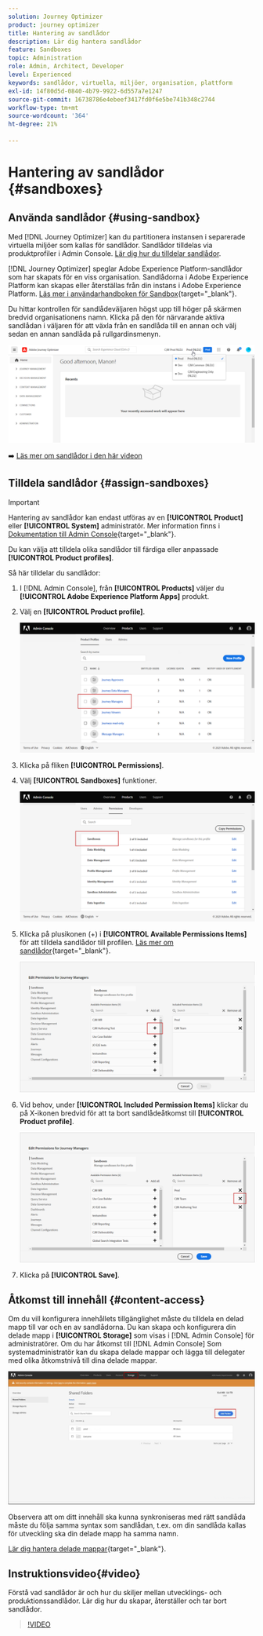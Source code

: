 ```yaml
---
solution: Journey Optimizer
product: journey optimizer
title: Hantering av sandlådor
description: Lär dig hantera sandlådor
feature: Sandboxes
topic: Administration
role: Admin, Architect, Developer
level: Experienced
keywords: sandlådor, virtuella, miljöer, organisation, plattform
exl-id: 14f80d5d-0840-4b79-9922-6d557a7e1247
source-git-commit: 16738786e4ebeef3417fd0f6e5be741b348c2744
workflow-type: tm+mt
source-wordcount: '364'
ht-degree: 21%

---
```


# Hantering av sandlådor {#sandboxes}

## Använda sandlådor {#using-sandbox}

Med [!DNL Journey Optimizer] kan du partitionera instansen i separerade virtuella miljöer som kallas för sandlådor.
Sandlådor tilldelas via produktprofiler i Admin Console. [Lär dig hur du tilldelar sandlådor](permissions.md#create-product-profile).

[!DNL Journey Optimizer] speglar Adobe Experience Platform-sandlådor som har skapats för en viss organisation.
Sandlådorna i Adobe Experience Platform kan skapas eller återställas från din instans i Adobe Experience Platform. [Läs mer i användarhandboken för Sandbox](https://experienceleague.adobe.com/docs/experience-platform/sandbox/ui/user-guide.html){target="_blank"}.

Du hittar kontrollen för sandlådeväljaren högst upp till höger på skärmen bredvid organisationens namn. Klicka på den för närvarande aktiva sandlådan i väljaren för att växla från en sandlåda till en annan och välj sedan en annan sandlåda på rullgardinsmenyn.

![](assets/sandbox_5.png)

➡️ [Läs mer om sandlådor i den här videon](#video)

## Tilldela sandlådor {#assign-sandboxes}

>[!IMPORTANT]
>
> Hantering av sandlådor kan endast utföras av en **[!UICONTROL Product]** eller **[!UICONTROL System]** administratör. Mer information finns i [Dokumentation till Admin Console](https://helpx.adobe.com/enterprise/admin-guide.html/enterprise/using/admin-roles.ug.html){target="_blank"}.

Du kan välja att tilldela olika sandlådor till färdiga eller anpassade **[!UICONTROL Product profiles]**.

Så här tilldelar du sandlådor:

1. I [!DNL Admin Console], från **[!UICONTROL Products]** väljer du **[!UICONTROL Adobe Experience Platform Apps]** produkt.

1. Välj en **[!UICONTROL Product profile]**.  

   ![](assets/sandbox_1.png)

1. Klicka på fliken **[!UICONTROL Permissions]**.  

1. Välj **[!UICONTROL Sandboxes]** funktioner.

   ![](assets/sandbox_2.png)

1. Klicka på plusikonen (+) i **[!UICONTROL Available Permissions Items]** för att tilldela sandlådor till profilen. [Läs mer om sandlådor](https://experienceleague.adobe.com/docs/experience-platform/sandbox/home.html){target="_blank"}.

   ![](assets/sandbox_3.png)

1. Vid behov, under **[!UICONTROL Included Permission Items]** klickar du på X-ikonen bredvid för att ta bort sandlådeåtkomst till **[!UICONTROL Product profile]**.

   ![](assets/sandbox_4.png)

1. Klicka på **[!UICONTROL Save]**.

## Åtkomst till innehåll {#content-access}

Om du vill konfigurera innehållets tillgänglighet måste du tilldela en delad mapp till var och en av sandlådorna. Du kan skapa och konfigurera din delade mapp i **[!UICONTROL Storage]** som visas i [!DNL Admin Console] för administratörer. Om du har åtkomst till [!DNL Admin Console] Som systemadministratör kan du skapa delade mappar och lägga till delegater med olika åtkomstnivå till dina delade mappar.

![](assets/do-not-localize/content_access.png)

Observera att om ditt innehåll ska kunna synkroniseras med rätt sandlåda måste du följa samma syntax som sandlådan, t.ex. om din sandlåda kallas för utveckling ska din delade mapp ha samma namn.

[Lär dig hantera delade mappar](https://helpx.adobe.com/enterprise/admin-guide.html/enterprise/using/manage-adobe-storage.ug.html){target="_blank"}.

## Instruktionsvideo{#video}

Förstå vad sandlådor är och hur du skiljer mellan utvecklings- och produktionssandlådor. Lär dig hur du skapar, återställer och tar bort sandlådor.

>[!VIDEO](https://video.tv.adobe.com/v/334355?quality=12)
